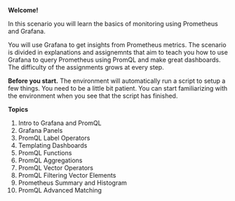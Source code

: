**Welcome!**  

In this scenario you will learn the basics of monitoring using Prometheus and Grafana.  

You will use Grafana to get insights from Prometheus metrics. 
The scenario is divided in explanations and assignemnts that aim 
to teach you how to use Grafana to query Prometheus using PromQL and make great dashboards.
The difficulty of the assignments grows at every step.

**Before you start.** The environment will automatically run a script to setup a few things. 
You need to be a little bit patient. You can start familiarizing with the environment
when you see that the script has finished.

**Topics**
1. Intro to Grafana and PromQL
1. Grafana Panels
1. PromQL Label Operators
1. Templating Dashboards
1. PromQL Functions
1. PromQL Aggregations
1. PromQL Vector Operators
1. PromQL Filtering Vector Elements
1. Prometheus Summary and Histogram
1. PromQL Advanced Matching

